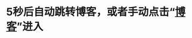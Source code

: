 <script>
var _hmt = _hmt || [];
(function() {
  var hm = document.createElement("script");
  hm.src = "https://hm.baidu.com/hm.js?cfe96145b06a6d45bc4104e063a2e1c1";
  var s = document.getElementsByTagName("script")[0]; 
  s.parentNode.insertBefore(hm, s);
})();
</script>

# 5秒后自动跳转博客，或者手动点击“<a href="http://www.lidetao.com">博客</a>”进入

<script>
  (function(){
    setTimeout(function(){
      window.location.href='http://www.lidetao.com'
    },5000)
  })()
</script> 
